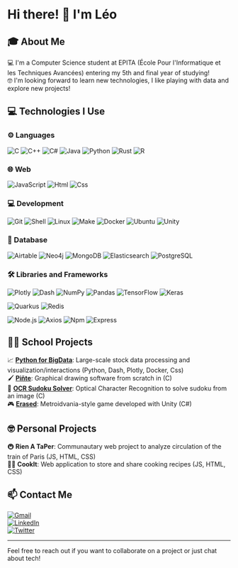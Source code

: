 # Hi there! 👋 I'm Léo

## 🎓 About Me
💻 I'm a Computer Science student at EPITA (École Pour l'Informatique et les Techniques Avancées) entering my 5th and final year of studying! \
🤓 I'm looking forward to learn new technologies, I like playing with data and explore new projects!

## 💻 Technologies I Use

### ⚙️ Languages

![C](https://img.shields.io/badge/-C-A8B9CC?style=flat&logo=c&logoColor=white)
![C++](https://img.shields.io/badge/-C++-00599C?style=flat&logo=c%2B%2B&logoColor=white)
![C#](https://img.shields.io/badge/-C%23-A86FDF?style=flat&logo=c%2B%2B&logoColor=white)
![Java](https://img.shields.io/badge/-Java-EA7E20?style=flat&logo=openjdk&logoColor=white)
![Python](https://img.shields.io/badge/-Python-3776AB?style=flat&logo=Python&logoColor=white)
![Rust](https://img.shields.io/badge/-Rust-000000?style=flat&logo=rust&logoColor=white)
![R](https://img.shields.io/badge/-R-276DC3?style=flat&logo=r&logoColor=white)

### 🌐 Web
![JavaScript](https://img.shields.io/badge/-JavaScript-F7DF1E?style=flat&logo=javascript&logoColor=black)
![Html](https://img.shields.io/badge/-Html-E34F26?style=flat&logo=html5&logoColor=white)
![Css](https://img.shields.io/badge/-Css-1572B6?style=flat&logo=css3&logoColor=white)

### 💻 Development
![Git](https://img.shields.io/badge/-Git-F05032?style=flat&logo=git&logoColor=white)
![Shell](https://img.shields.io/badge/-Shell-4EAA25?style=flat&logo=gnu-bash&logoColor=white)
![Linux](https://img.shields.io/badge/-Linux-FCC624?style=flat&logo=linux&logoColor=black)
![Make](https://img.shields.io/badge/-Make-6D00CC?style=flat&logo=make&logoColor=white)
![Docker](https://img.shields.io/badge/-Docker-2496ED?style=flat&logo=docker&logoColor=white)
![Ubuntu](https://img.shields.io/badge/-Ubuntu-E95420?style=flat&logo=ubuntu&logoColor=white)
![Unity](https://img.shields.io/badge/-Unity-FFFFFF?style=flat&logo=unity&logoColor=black)

### 💾 Database
![Airtable](https://img.shields.io/badge/-Airtable-18BFFF?style=flat&logo=airtable&logoColor=white)
![Neo4j](https://img.shields.io/badge/-Neo4j-4581C3?style=flat&logo=neo4j&logoColor=white)
![MongoDB](https://img.shields.io/badge/-MongoDB-47A248?style=flat&logo=mongodb&logoColor=white)
![Elasticsearch](https://img.shields.io/badge/-Elasticsearch-005571?style=flat&logo=Elasticsearch&logoColor=white)
![PostgreSQL](https://img.shields.io/badge/-PostgreSQL-4169E1?style=flat&logo=postgresql&logoColor=white)

### 🛠 Libraries and Frameworks
![Plotly](https://img.shields.io/badge/-Plotly-3F4F75?style=flat&logo=plotly&logoColor=white)
![Dash](https://img.shields.io/badge/-Dash-3F4F75?style=flat&logo=plotly&logoColor=white)
![NumPy](https://img.shields.io/badge/-NumPy-013243?style=flat&logo=numpy&logoColor=white)
![Pandas](https://img.shields.io/badge/-Pandas-150458?style=flat&logo=pandas&logoColor=white)
![TensorFlow](https://img.shields.io/badge/-TensorFlow-FF6F00?style=flat&logo=tensorflow&logoColor=white)
![Keras](https://img.shields.io/badge/-Keras-D00000?style=flat&logo=keras&logoColor=white)

![Quarkus](https://img.shields.io/badge/-Quarkus-4695EB?style=flat&logo=quarkus&logoColor=white)
![Redis](https://img.shields.io/badge/-Redis-FF4438?style=flat&logo=redis&logoColor=white)

![Node.js](https://img.shields.io/badge/-Node.js-5FA04E?style=flat&logo=node.js&logoColor=black)
![Axios](https://img.shields.io/badge/-Axios-5A29E4?style=flat&logo=axios&logoColor=black)
![Npm](https://img.shields.io/badge/-npm-CB3837?style=flat&logo=npm&logoColor=white)
![Express](https://img.shields.io/badge/-Express-000000?style=flat&logo=express&logoColor=white)


## 👨‍🎓 School Projects

📈 [**Python for BigData**](https://github.com/Heldeee/projet-pybd): Large-scale stock data processing and visualization/interactions (Python, Dash, Plotly, Docker, Css) \
🖌️ [**Piñte**](https://github.com/Heldeee/Pinte): Graphical drawing software from scratch in (C) \
📱 [**OCR Sudoku Solver**](https://github.com/DraGonKill25/OCR): Optical Character Recognition to solve sudoku from an image (C) \
🎮 [**Erased**](https://github.com/Heldeee/Erased): Metroidvania-style game developed with Unity (C#)


## 🤓 Personal Projects

🚇 **Rien A TaPer**: Communautary web project to analyze circulation of the train of Paris (JS, HTML, CSS)\
👨‍🍳 **CookIt**: Web application to store and share cooking recipes (JS, HTML, CSS)

## 📫 Contact Me

[![Gmail](https://img.shields.io/badge/-leodevin24%40gmail%2Ecom-D14836?style=flat&logo=gmail&logoColor=white)](mailto:leodevin24@gmail.com) \
[![LinkedIn](https://img.shields.io/badge/-Léo%20Devin-0077B5?style=flat&logo=linkedin&logoColor=white)](https://www.linkedin.com/in/leo-devin) \
[![Twitter](https://img.shields.io/badge/-@heldeeee-000000?style=flat&logo=x&logoColor=white)](https://twitter.com/heldeeee)

***

Feel free to reach out if you want to collaborate on a project or just chat about tech!
